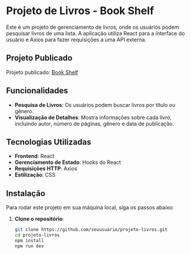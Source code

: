 # Projeto de Livros - Book Shelf

Este é um projeto de gerenciamento de livros, onde os usuários podem pesquisar livros de uma lista. A aplicação utiliza React para a interface do usuário e Axios para fazer requisições a uma API externa.

## Projeto Publicado

Projeto publicado: [Book Shelf](https://book-shelf-liard-eight.vercel.app/) 

## Funcionalidades

- **Pesquisa de Livros**: Os usuários podem buscar livros por título ou gênero.
- **Visualização de Detalhes**: Mostra informações sobre cada livro, incluindo autor, número de páginas, gênero e data de publicação.

## Tecnologias Utilizadas

- **Frontend**: React
- **Gerenciamento de Estado**: Hooks do React
- **Requisições HTTP**: Axios
- **Estilização**: CSS

## Instalação

Para rodar este projeto em sua máquina local, siga os passos abaixo:

1. **Clone o repositório**:
   ```bash
   git clone https://github.com/seuusuario/projeto-livros.git
   cd projeto-livros
   npm install
   npm run dev
